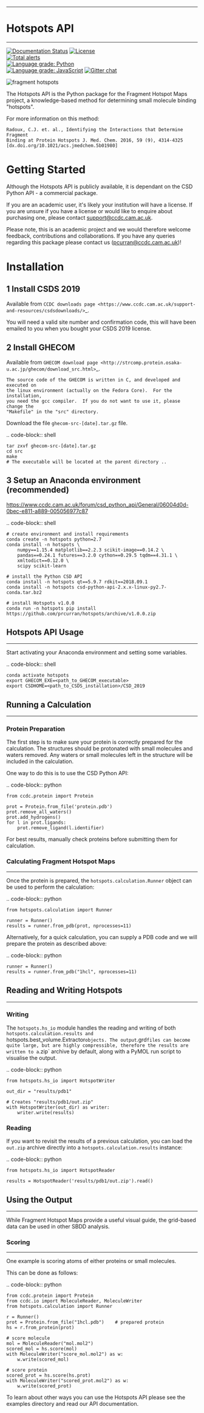 ************
# Hotspots API
************

[![Documentation Status](https://readthedocs.org/projects/hotspots/badge/?version=latest)](https://hotspots.readthedocs.io/en/latest/?badge=latest)	
[![License](http://img.shields.io/badge/license-MIT-blue.svg?style=flat)](https://github.com/prcurran/fragment_hotspot_maps/blob/master/LICENSE)	
[![Total alerts](https://img.shields.io/lgtm/alerts/g/prcurran/fragment_hotspot_maps.svg?logo=lgtm&logoWidth=18)](https://lgtm.com/projects/g/prcurran/fragment_hotspot_maps/alerts/)	
[![Language grade: Python](https://img.shields.io/lgtm/grade/python/g/prcurran/fragment_hotspot_maps.svg?logo=lgtm&logoWidth=18)](https://lgtm.com/projects/g/prcurran/fragment_hotspot_maps/context:python)	
[![Language grade: JavaScript](https://img.shields.io/lgtm/grade/javascript/g/prcurran/fragment_hotspot_maps.svg?logo=lgtm&logoWidth=18)](https://lgtm.com/projects/g/prcurran/fragment_hotspot_maps/context:javascript)
[![Gitter chat](https://badges.gitter.im/gitterHQ/gitter.png)](https://gitter.im/fragmenthotspots/community)


 ![fragment hotspots](http://fragment-hotspot-maps.ccdc.cam.ac.uk/static/cover_small.jpg)


The Hotspots API is the Python package for the Fragment Hotspot Maps project,
a knowledge-based method for determining small molecule binding "hotspots".

For more information on this method:

    Radoux, C.J. et. al., Identifying the Interactions that Determine Fragment
    Binding at Protein Hotspots J. Med. Chem. 2016, 59 (9), 4314-4325
    [dx.doi.org/10.1021/acs.jmedchem.5b01980]


Getting Started
===============

Although the Hotspots API is publicly available, it is dependant on the CSD
Python API - a commercial package.

If you are an academic user, it's likely your institution will have a license.
If you are unsure if you have a license or would like to enquire about
purchasing one, please contact support@ccdc.cam.ac.uk.

Please note, this is an academic project and we would therefore welcome
feedback, contributions and collaborations. If you have any queries regarding
this package please contact us (pcurran@ccdc.cam.ac.uk)!


Installation
============


1 Install CSDS 2019
----------------------

Available from `CCDC downloads page <https://www.ccdc.cam.ac.uk/support-and-resources/csdsdownloads/>`_.

You will need a valid site number and confirmation code, this will have been
emailed to you when you bought your CSDS 2019 license.


2 Install GHECOM
-------------------

Available from `GHECOM download page <http://strcomp.protein.osaka-u.ac.jp/ghecom/download_src.html>`_.

    The source code of the GHECOM is written in C, and developed and executed on
    the linux environment (actually on the Fedora Core).  For the installation,
    you need the gcc compiler.  If you do not want to use it, please change the
    "Makefile" in the "src" directory.

Download the file ``ghecom-src-[date].tar.gz`` file.

.. code-block:: shell
    
    tar zxvf ghecom-src-[date].tar.gz
    cd src
    make
    # The executable will be located at the parent directory ..


3 Setup an Anaconda environment (recommended)
------------------------------------------------
https://www.ccdc.cam.ac.uk/forum/csd_python_api/General/06004d0d-0bec-e811-a889-005056977c87

.. code-block:: shell
    
    # create environment and install requirements
    conda create -n hotspots python=2.7
    conda install -n hotspots \
        numpy==1.15.4 matplotlib==2.2.3 scikit-image==0.14.2 \
        pandas==0.24.1 futures==3.2.0 cython==0.29.5 tqdm==4.31.1 \
        xmltodict==0.12.0 \
        scipy scikit-learn
    
    # install the Python CSD API
    conda install -n hotspots qt==5.9.7 rdkit==2018.09.1
    conda install -n hotspots csd-python-api-2.x.x-linux-py2.7-conda.tar.bz2
    
    # install Hotspots v1.0.0
    conda run -n hotspots pip install https://github.com/prcurran/hotspots/archive/v1.0.0.zip


## Hotspots API Usage
---------------------

Start activating your Anaconda environment and setting some variables.

.. code-block:: shell

    conda activate hotspots
    export GHECOM_EXE=<path_to_GHECOM_executable>
    export CSDHOME=<path_to_CSDS_installation>/CSD_2019


## Running a Calculation
---------------------

### Protein Preparation

The first step is to make sure your protein is correctly prepared for the
calculation. The structures should be protonated with small molecules and
waters removed. Any waters or small molecules left in the structure will
be included in the calculation.

One way to do this is to use the CSD Python API:


.. code-block:: python
    
    from ccdc.protein import Protein

    prot = Protein.from_file('protein.pdb')
    prot.remove_all_waters()
    prot.add_hydrogens()
    for l in prot.ligands:
        prot.remove_ligand(l.identifier)


For best results, manually check proteins before submitting them for calculation.


### Calculating Fragment Hotspot Maps
---------------------


Once the protein is prepared, the `hotspots.calculation.Runner` object can be
used to perform the calculation:

.. code-block:: python

    from hotspots.calculation import Runner

    runner = Runner()
    results = runner.from_pdb(prot, nprocesses=11)
	

Alternatively, for a quick calculation, you can supply a PDB code and we will
prepare the protein as described above:

.. code-block:: python

    runner = Runner()
    results = runner.from_pdb("1hcl", nprocesses=11)


## Reading and Writing Hotspots
----------------------------

### Writing

The  `hotspots.hs_io` module handles the reading and writing of both  `hotspots.calculation.results
and  `hotspots.best_volume.Extractor` objects. The output `.grd` files can become quite large,
but are highly compressible, therefore the results are written to a `.zip` archive by default,
along with a PyMOL run script to visualise the output.

.. code-block:: python

    from hotspots.hs_io import HotspotWriter
	
    out_dir = "results/pdb1"

    # Creates "results/pdb1/out.zip"
    with HotspotWriter(out_dir) as writer:
        writer.write(results)

### Reading


If you want to revisit the results of a previous calculation, you can load the
`out.zip` archive directly into a `hotspots.calculation.results` instance:

.. code-block:: python

    from hotspots.hs_io import HotspotReader

    results = HotspotReader('results/pdb1/out.zip').read()



## Using the Output
---------------------

While Fragment Hotspot Maps provide a useful visual guide, the grid-based data
can be used in other SBDD analysis.

### Scoring
---------------------

One example is scoring atoms of either proteins or small molecules.

This can be done as follows: 

.. code-block:: python

    from ccdc.protein import Protein
    from ccdc.io import MoleculeReader, MoleculeWriter
    from hotspots.calculation import Runner
	
	r = Runner()
	prot = Protein.from_file("1hcl.pdb")    # prepared protein
	hs = r.from_protein(prot)
	
	# score molecule
	mol = MoleculeReader("mol.mol2")
	scored_mol = hs.score(mol)
	with MoleculeWriter("score_mol.mol2") as w:
	    w.write(scored_mol)
		
	# score protein
	scored_prot = hs.score(hs.prot)
	with MoleculeWriter("scored_prot.mol2") as w:
	    w.write(scored_prot)
    

To learn about other ways you can use the Hotspots API please see the examples
directory and read our API documentation.

